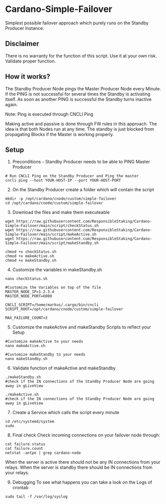 # Cardano-Simple-Failover
Simplest possible failover approach which purely runs on the Standby Producer Instance.

## Disclaimer
There is no warranty for the function of this script. Use it at your own risk. Validate proper function.

## How it works?
The Standby Producer Node pings the Master Producer Node every Minute.
If the PING is not successful for several times the Standby is activating itself.
As soon as another PING is successful the Standby turns inactive again.

Note: Ping is executed through CNCLI Ping

Making active and passive is done through FW rules in this approach. The idea is that both Nodes run at any time. The standby is just blocked from propagating Blocks if the Master is working properly.


## Setup

1. Preconditions - Standby Producer needs to be able to PING Master Producer
```
# Run CNCLI Ping on the Standby Producer and Ping the master
cncli ping --host YOUR-HOST-IP --port YOUR-HOST-PORT
```

2. On the Standby Producer create a folder which will contain the script
```
mkdir -p /opt/cardano/cnode/custom/simple-failover
cd /opt/cardano/cnode/custom/simple-failover
```

3. Download the files and make them executeable
```
wget https://raw.githubusercontent.com/ResponsibleStaking/Cardano-Simple-Failover/main/script/checkStatus.sh
wget https://raw.githubusercontent.com/ResponsibleStaking/Cardano-Simple-Failover/main/script/makeActive.sh
wget https://raw.githubusercontent.com/ResponsibleStaking/Cardano-Simple-Failover/main/script/makeStandby.sh

chmod +x checkStatus.sh
chmod +x makeActive.sh
chmod +x makeStandby.sh
```

4. Customize the variables in makeStandby.sh
```
nano checkStatus.sh

#Customize the Variables on top of the file
MASTER_NODE_IP=1.2.3.4
MASTER_NODE_PORT=6000

CNCLI_SCRIPT=/home/markus/.cargo/bin/cncli
SCRIPT_ROOT=/opt/cardano/cnode/custom/simple-failover

MAX_FAILURE_COUNT=3
```

5. Customize the makeActive and makeStandby Scripts to reflect your Setup
```
#Customize makeActive to your needs
nano makeActive.sh

#Customize makeStandby to your needs
nano makeStandby.sh
```

6. Validate function of makeActive and makeStandby
```
./makeStandby.sh
#check if the IN connections of the Standby Producer Node are going away in gLiveView

./makeActive.sh
#check if the IN connections of the Standby Producer Node are going away in gLiveView
```

7. Create a Service which calls the script every minute
```
cd /etc/systemd/system
sudo 
```

8. Final check
Check incoming connections on your failover node through:
```
cat failure.status
cat failure.count
netstat -antpe | grep cardano-node
```
When the server is active there should not be any IN connections from your relays.
When the server is standby there should be IN connections from your relays.

9. Debugging
To see what happens you can take a look on the Logs of crontab
```
sudo tail -f /var/log/syslog
```
